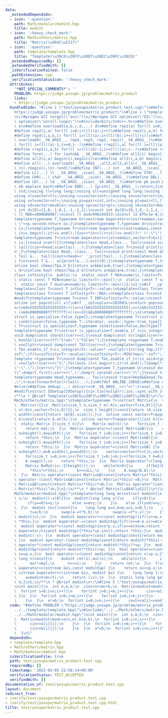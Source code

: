 ```yaml
---
data:
  _extendedDependsOn:
  - icon: ':question:'
    path: Math/modular/modint.hpp
    title: modint
  - icon: ':heavy_check_mark:'
    path: Math/others/matrix.hpp
    title: "Matrix(\u884C\u5217)"
  - icon: ':question:'
    path: template/template.hpp
    title: "Template(\u30C6\u30F3\u30D7\u30EC\u30FC\u30C8)"
  _extendedRequiredBy: []
  _extendedVerifiedWith: []
  _isVerificationFailed: false
  _pathExtension: cpp
  _verificationStatusIcon: ':heavy_check_mark:'
  attributes:
    '*NOT_SPECIAL_COMMENTS*': ''
    PROBLEM: https://judge.yosupo.jp/problem/matrix_product
    links:
    - https://judge.yosupo.jp/problem/matrix_product
  bundledCode: "#line 1 \"test/yosupo/matrix_product.test.cpp\"\n#define PROBLEM \"\
    https://judge.yosupo.jp/problem/matrix_product\"\n#line 1 \"template/template.hpp\"\
    \n//#pragma GCC target(\"avx\")\n//#pragma GCC optimize(\"O3\")\n//#pragma GCC\
    \ optimize(\"unroll-loops\")\n#include<bits/stdc++.h>\n#define overload4(a,b,c,d,e,...)\
    \ e\n#define overload3(a,b,c,d,...) d\n#define rep1(a) for(ll i=0;i<(ll)(a);i++)\n\
    #define rep2(i,a) for(ll i=0;i<(ll)(a);i++)\n#define rep3(i,a,b) for(ll i=(ll)(a);i<(ll)(b);i++)\n\
    #define rep4(i,a,b,c) for(ll i=(ll)(a);i<(ll)(b);i+=(ll)(c))\n#define rep(...)\
    \ overload4(__VA_ARGS__, rep4, rep3, rep2, rep1)(__VA_ARGS__)\n#define rrep1(a)\
    \ for(ll i=(ll)(a)-1;i>=0;i--)\n#define rrep2(i,a) for(ll i=(ll)(a)-1;i>=0;i--)\n\
    #define rrep3(i,a,b) for(ll i=(ll)(b)-1;i>=(ll)(a);i--)\n#define rrep(...) overload3(__VA_ARGS__,rrep3,rrep2,rrep1)(__VA_ARGS__)\n\
    #define fore(...) for (auto&& __VA_ARGS__)\n#define all1(i) begin(i),end(i)\n\
    #define all2(i,a) begin(i),begin(i)+a\n#define all3(i,a,b) begin(i)+a,begin(i)+b\n\
    #define all(...) overload3(__VA_ARGS__,all3,all2,all1)(__VA_ARGS__)\n#define rall(n)\
    \ (n).rbegin(),(n).rend()\n#define INT(...) int __VA_ARGS__;scan(__VA_ARGS__)\n\
    #define LL(...) ll __VA_ARGS__;scan(__VA_ARGS__)\n#define STR(...) string __VA_ARGS__;scan(__VA_ARGS__)\n\
    #define CHR(...) char __VA_ARGS__;scan(__VA_ARGS__)\n#define DBL(...) double __VA_ARGS__;scan(__VA_ARGS__)\n\
    #define LD(...) ld __VA_ARGS__;scan(__VA_ARGS__)\n#define pb push_back\n#define\
    \ eb emplace_back\n#define END(...) {print(__VA_ARGS__);return;}\nusing namespace\
    \ std;\nusing ll=long long;\nusing ull=unsigned long long;\nusing ld=long double;\n\
    using vl=vector<ll>;\nusing vi=vector<int>;\nusing vs=vector<string>;\nusing vc=vector<char>;\n\
    using vvl=vector<vl>;\nusing pi=pair<int,int>;\nusing pl=pair<ll,ll>;\nusing vvc=vector<vc>;\n\
    using vd=vector<double>;\nusing vp=vector<pl>;\nusing vb=vector<bool>;\nconst\
    \ int dx[8]={1,0,-1,0,1,-1,-1,1};\nconst int dy[8]={0,1,0,-1,1,1,-1,-1};\nconst\
    \ ll MOD=1000000007;\nconst ll mod=998244353;\nconst ld EPS=1e-8;\nconst ld PI=3.1415926535897932384626;\n\
    template<typename T,typename U>\nostream &operator<<(ostream&os,const pair<T,U>&p){os<<p.first<<\"\
    \ \"<<p.second;return os;}\ntemplate<typename T,typename U>\nistream &operator>>(istream&is,pair<T,U>&p){is>>p.first>>p.second;return\
    \ is;}\ntemplate<typename T>\nostream &operator<<(ostream&os,const vector<T>&v){for(auto\
    \ it=v.begin();it!=v.end();){os<<*it<<((++it)!=v.end()?\" \":\"\");}return os;}\n\
    template<typename T>\nistream &operator>>(istream&is,vector<T>&v){for(T &in:v){is>>in;}return\
    \ is;}\nvoid scan(){}\ntemplate<class Head,class... Tail>\nvoid scan(Head&head,Tail&...\
    \ tail){cin>>head;scan(tail...);}\ntemplate<class T>\nvoid print(const T &t){cout<<t<<'\\\
    n';}\ntemplate<class Head, class... Tail>\nvoid print(const Head &head, const\
    \ Tail &... tail){cout<<head<<' ';print(tail...);}\ntemplate<class... T>\nvoid\
    \ fin(const T &... a){print(a...);exit(0);}\ntemplate<typename T,typename U>\n\
    inline bool chmax(T&a,U b){return a<b&&(a=b,true);}\ntemplate<typename T,typename\
    \ U>\ninline bool chmin(T&a,U b){return a>b&&(a=b,true);}\ntemplate<typename T>\n\
    class infinity{\n  public:\n  static const T MAX=numeric_limits<T>::max();\n \
    \ static const T MIN=numeric_limits<T>::min();\n  static const T value=numeric_limits<T>::max()/2;\n\
    \  static const T mvalue=numeric_limits<T>::min()/2;\n};\n#if __cplusplus <= 201402L\n\
    template<class T>const T infinity<T>::value;\ntemplate<class T>const T infinity<T>::mvalue;\n\
    template<class T>const T infinity<T>::MAX;\ntemplate<class T>const T infinity<T>::MIN;\n\
    #endif\ntemplate<typename T>const T INF=infinity<T>::value;\nconst long long inf=INF<ll>;\n\
    inline int popcnt(ull x){\n#if __cplusplus>=202002L\nreturn popcount(x);\n#endif\n\
    x=(x&0x5555555555555555)+((x>>1)&0x5555555555555555);x=(x&0x3333333333333333)+((x>>2)&0x3333333333333333);x=(x&0x0f0f0f0f0f0f0f0f)+((x>>4)&0x0f0f0f0f0f0f0f0f);x=(x&0x00ff00ff00ff00ff)+((x>>8)&0x00ff00ff00ff00ff);x=(x&0x0000ffff0000ffff)+((x>>16)&0x0000ffff0000ffff);return\
    \ (x&0x00000000ffffffff)+((x>>32)&0x00000000ffffffff);\n}\ntemplate<typename T,typename=void>\n\
    struct is_specialize:false_type{};\ntemplate<typename T>\nstruct is_specialize<T,typename\
    \ conditional<false,typename T::iterator, void>::type>:true_type{};\ntemplate<typename\
    \ T>\nstruct is_specialize<T,typename conditional<false,decltype(T::first),void>::type>:true_type{};\n\
    template<typename T>\nstruct is_specialize<T,enable_if_t<is_integral<T>::value,void>>:true_type{};\n\
    void dump(const char&t){cerr<<t;}\nvoid dump(const string&t){cerr<<t;}\nvoid dump(const\
    \ bool&t){cerr<<(t?\"true\":\"false\");}\ntemplate <typename T,enable_if_t<!is_specialize<T>::value,nullptr_t>\
    \ =nullptr>\nvoid dump(const T&t){cerr<<t;}\ntemplate<typename T>\nvoid dump(const\
    \ T&t,enable_if_t<is_integral<T>::value>* =nullptr){string tmp;if(t==infinity<T>::value||t==infinity<T>::MAX)tmp=\"\
    inf\";if(t==infinity<T>::mvalue||t==infinity<T>::MIN)tmp=\"-inf\";if(tmp.empty())tmp=to_string(t);cerr<<tmp;}\n\
    template <typename T>\nvoid dump(const T&t,enable_if_t<!is_void<typename T::iterator>::value>*\
    \ =nullptr){cerr<<\"{\";for(auto it=t.begin();it!=t.end();){dump(*it);cerr<<(++it==t.end()?\"\
    \":\",\");}cerr<<\"}\";}\ntemplate<typename T,typename U>\nvoid dump(const pair<T,U>&t){cerr<<\"\
    (\";dump(t.first);cerr<<\",\";dump(t.second);cerr<<\")\";}\nvoid trace(){cerr<<endl;}\n\
    template<typename Head,typename... Tail>\nvoid trace(Head&&head,Tail&&... tail){dump(head);if(sizeof...(tail))cerr<<\"\
    ,\";trace(forward<Tail>(tail)...);}\n#ifdef ONLINE_JUDGE\n#define debug(...) (void(0))\n\
    #else\n#define debug(...) do{cerr<<#__VA_ARGS__<<\"=\";trace(__VA_ARGS__);}while(0)\n\
    #endif\nstruct IOSetup{IOSetup(){cin.tie(nullptr);ios::sync_with_stdio(false);cout.tie(0);cout<<fixed<<setprecision(12);cerr<<fixed<<setprecision(12);}};\n\
    /**\n * @brief Template(\u30C6\u30F3\u30D7\u30EC\u30FC\u30C8)\n*/\n#line 1 \"\
    Math/others/matrix.hpp\"\ntemplate<typename T>\nstruct Matrix{\n  vector<vector<T>>A;\n\
    \  Matrix(){}\n  Matrix(size_t n,size_t m):A(n,vector<T>(m,0)){}\n  Matrix(size_t\
    \ n):A(n,vector<T>(n,0)){};\n  size_t height()const{return (A.size());}\n  size_t\
    \ width()const{return (A[0].size());}\n  inline const vector<T>&operator[](int\
    \ k)const{return A.at(k);}\n  inline vector<T>&operator[](int k){return A.at(k);}\n\
    \  static Matrix I(size_t n){\n    Matrix mat(n);\n    for(size_t i=0;i<n;i++)mat[i][i]=1;\n\
    \    return mat;\n  }\n  Matrix &operator+=(const Matrix&B){\n    const size_t\
    \ n=height(),m=width();\n    for(size_t i=0;i<n;i++)for(size_t j=0;j<m;j++)(*this)[i][j]+=B[i][j];\n\
    \    return *this;\n  }\n  Matrix &operator-=(const Matrix&B){\n    const size_t\
    \ n=height(),m=width();\n    for(size_t i=0;i<n;i++)for(size_t j=0;j<m;j++)(*this)[i][j]-=B[i][j];\n\
    \    return *this;\n  }\n  Matrix &operator*=(const Matrix&B) {\n    const size_t\
    \ n=height(),m=B.width(),p=width();\n    vector<vector<T>>C(n,vector<T>(m,0));\n\
    \    for(size_t i=0;i<n;i++)for(size_t j=0;j<m;j++)for(size_t k=0;k<p;k++)C[i][j]+=(*this)[i][k]*B[k][j];\n\
    \    A.swap(C);\n    return *this;\n  }\n  Matrix &operator^=(long long k){\n\
    \    Matrix B=Matrix::I(height());\n    while(k>0){\n      if(k&1)B*=*this;\n\
    \      *this*=*this;\n      k>>=1LL;\n    }\n    A.swap(B.A);\n    return *this;\n\
    \  }\n  Matrix operator+(const Matrix&B)const{return Matrix(*this)+=B;}\n  Matrix\
    \ operator-(const Matrix&B)const{return Matrix(*this)-=B;}\n  Matrix operator*(const\
    \ Matrix&B)const{return Matrix(*this)*=B;}\n  Matrix operator^(const long long&k)const{return\
    \ Matrix(*this)^=k;}\n};\n/**\n * @brief Matrix(\u884C\u5217)\n*/\n#line 2 \"\
    Math/modular/modint.hpp\"\ntemplate<long long m>\nstruct modint{\n  long long\
    \ x;\n  modint():x(0){}\n  modint(long long y){\n    if(y<0){\n      y%=m;\n \
    \     if(y==0)x=y;\n      else x=m+y;\n    }\n    else if(y<m)x=y;\n    else x=y%m;\n\
    \  }\n  modint inv()const{\n    long long a=x,b=m,u=1,v=0,t;\n    while(b){\n\
    \      t=a/b;\n      swap(a-=t*b,b);\n      swap(u-=t*v,v);\n    }\n    return\
    \ modint(u);\n  }\n  modint &operator+=(const modint&p){if((x+=p.x)>=m)x-=m;return\
    \ *this;}\n  modint &operator-=(const modint&p){if((x+=m-p.x)>=m)x-=m;return *this;}\n\
    \  modint &operator*=(const modint&p){x=x*p.x;if(x>=m)x%=m;return *this;}\n  modint\
    \ &operator/=(const modint&p){*this*=p.inv();return *this;}\n  modint operator-()const{return\
    \ modint(-x); }\n  modint operator+(const modint&p)const{return modint(*this)+=p;\
    \ }\n  modint operator-(const modint&p)const{return modint(*this)-=p; }\n  modint\
    \ operator*(const modint&p)const{return modint(*this)*=p; }\n  modint operator/(const\
    \ modint&p)const{return modint(*this)/=p; }\n  bool operator==(const modint&p)const{return\
    \ x==p.x;}\n  bool operator!=(const modint&p)const{return x!=p.x;}\n  modint pow(long\
    \ long n)const{\n    modint ret(1),mul(x);\n    while(n){\n      if(n&1)ret*=mul;\n\
    \      mul*=mul;\n      n>>=1;\n    }\n    return ret;\n  }\n  friend ostream\
    \ &operator<<(ostream &os,const modint&p) {\n    return os<<p.x;\n  }\n  friend\
    \ istream &operator>>(istream &is, modint &a) {\n    long long t;\n    is>>t;\n\
    \    a=modint<m>(t);\n    return (is);\n  }\n  static long long get_mod(){return\
    \ m;}\n};\n/**\n * @brief modint\n*/\n#line 5 \"test/yosupo/matrix_product.test.cpp\"\
    \nint main(){\n  int n,m,k;\n  cin>>n>>m>>k;\n  Matrix<modint<mod>>a(n,m),b(m,k);\n\
    \  for(int i=0;i<n;i++){\n    for(int j=0;j<m;j++){\n      cin>>a[i][j];\n   \
    \ }\n  }\n  for(int i=0;i<m;i++){\n    for(int j=0;j<k;j++){\n      cin>>b[i][j];\n\
    \    }\n  }\n  a*=b;\n  for(int i=0;i<n;i++){\n    cout<<a[i]<<endl;\n  }\n}\n"
  code: "#define PROBLEM \"https://judge.yosupo.jp/problem/matrix_product\"\n#include\"\
    ../../template/template.hpp\"\n#include\"../../Math/others/matrix.hpp\"\n#include\"\
    ../../Math/modular/modint.hpp\"\nint main(){\n  int n,m,k;\n  cin>>n>>m>>k;\n\
    \  Matrix<modint<mod>>a(n,m),b(m,k);\n  for(int i=0;i<n;i++){\n    for(int j=0;j<m;j++){\n\
    \      cin>>a[i][j];\n    }\n  }\n  for(int i=0;i<m;i++){\n    for(int j=0;j<k;j++){\n\
    \      cin>>b[i][j];\n    }\n  }\n  a*=b;\n  for(int i=0;i<n;i++){\n    cout<<a[i]<<endl;\n\
    \  }\n}"
  dependsOn:
  - template/template.hpp
  - Math/others/matrix.hpp
  - Math/modular/modint.hpp
  isVerificationFile: true
  path: test/yosupo/matrix_product.test.cpp
  requiredBy: []
  timestamp: '2022-03-03 22:50:14+00:00'
  verificationStatus: TEST_ACCEPTED
  verifiedWith: []
documentation_of: test/yosupo/matrix_product.test.cpp
layout: document
redirect_from:
- /verify/test/yosupo/matrix_product.test.cpp
- /verify/test/yosupo/matrix_product.test.cpp.html
title: test/yosupo/matrix_product.test.cpp
---
```

